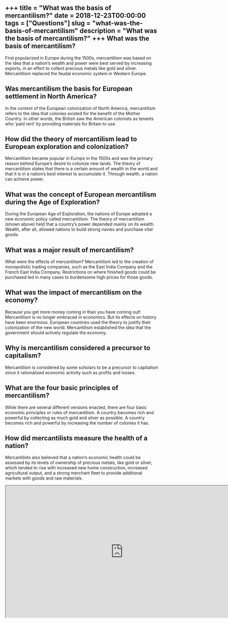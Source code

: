 +++
title = "What was the basis of mercantilism?"
date = 2018-12-23T00:00:00
tags = ["Questions"]
slug = "what-was-the-basis-of-mercantilism"
description = "What was the basis of mercantilism?"
+++
What was the basis of mercantilism?
-----------------------------------

First popularized in Europe during the 1500s, mercantilism was based on the idea that a nation’s wealth and power were best served by increasing exports, in an effort to collect precious metals like gold and silver. Mercantilism replaced the feudal economic system in Western Europe.

Was mercantilism the basis for European settlement in North America?
--------------------------------------------------------------------

In the context of the European colonization of North America, mercantilism refers to the idea that colonies existed for the benefit of the Mother Country. In other words, the British saw the American colonists as tenants who ‘paid rent’ by providing materials for Britain to use.

How did the theory of mercantilism lead to European exploration and colonization?
---------------------------------------------------------------------------------

Mercantilism became popular in Europe in the 1500s and was the primary reason behind Europe’s desire to colonize new lands. The theory of mercantilism states that there is a certain amount of wealth in the world and that it is in a nation’s best interest to accumulate it. Through wealth, a nation can achieve power.

What was the concept of European mercantilism during the Age of Exploration?
----------------------------------------------------------------------------

During the European Age of Exploration, the nations of Europe adopted a new economic policy called mercantilism. The theory of mercantilism (shown above) held that a country’s power depended mainly on its wealth. Wealth, after all, allowed nations to build strong navies and purchase vital goods.

What was a major result of mercantilism?
----------------------------------------

What were the effects of mercantilism? Mercantilism led to the creation of monopolistic trading companies, such as the East India Company and the French East India Company. Restrictions on where finished goods could be purchased led in many cases to burdensome high prices for those goods.

What was the impact of mercantilism on the economy?
---------------------------------------------------

Because you get more money coming in than you have coming out! Mercantilism is no longer embraced in economics. But its effects on history have been enormous. European countries used the theory to justify their colonization of the new world. Mercantilism established the idea that the government should actively regulate the economy.

Why is mercantilism considered a precursor to capitalism?
---------------------------------------------------------

Mercantilism is considered by some scholars to be a precursor to capitalism since it rationalized economic activity such as profits and losses.

What are the four basic principles of mercantilism?
---------------------------------------------------

While there are several different versions enacted, there are four basic economic principles or rules of mercantilism. A country becomes rich and powerful by collecting as much gold and silver as possible. A country becomes rich and powerful by increasing the number of colonies it has.

How did mercantilists measure the health of a nation?
-----------------------------------------------------

Mercantilists also believed that a nation’s economic health could be assessed by its levels of ownership of precious metals, like gold or silver, which tended to rise with increased new home construction, increased agricultural output, and a strong merchant fleet to provide additional markets with goods and raw materials.

<iframe allow="accelerometer; autoplay; clipboard-write; encrypted-media; gyroscope; picture-in-picture" allowfullscreen="" class="__youtube_prefs__  epyt-is-override  no-lazyload" data-no-lazy="1" data-origheight="433" data-origwidth="770" data-skipgform_ajax_framebjll="" height="433" id="_ytid_61735" loading="lazy" src="https://www.youtube.com/embed/gMYo07DESRs?enablejsapi=1&autoplay=0&cc_load_policy=0&cc_lang_pref=&iv_load_policy=1&loop=0&modestbranding=0&rel=1&fs=1&playsinline=0&autohide=2&theme=dark&color=red&controls=1&" title="YouTube player" width="770"></iframe>